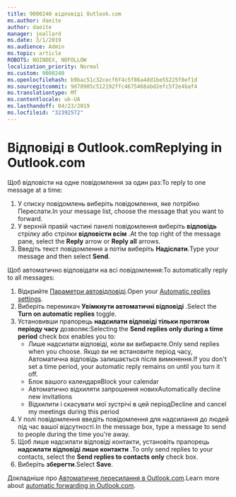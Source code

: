 ```yaml
---
title: 9000240 відповіді Outlook.com
ms.author: daeite
author: daeite
manager: joallard
ms.date: 3/1/2019
ms.audience: Admin
ms.topic: article
ROBOTS: NOINDEX, NOFOLLOW
localization_priority: Normal
ms.custom: 9000240
ms.openlocfilehash: b9bac51c32cecf6f4c5f86a4dd1be55225f8ef1d
ms.sourcegitcommit: 9d78905c512192ffc4675468abd2efc5f2e4baf4
ms.translationtype: MT
ms.contentlocale: uk-UA
ms.lasthandoff: 04/23/2019
ms.locfileid: "32392572"
---
```

# <a name="replying-in-outlookcom"></a><span data-ttu-id="742ae-102">Відповіді в Outlook.com</span><span class="sxs-lookup"><span data-stu-id="742ae-102">Replying in Outlook.com</span></span>

<span data-ttu-id="742ae-103">Щоб відповісти на одне повідомлення за один раз:</span><span class="sxs-lookup"><span data-stu-id="742ae-103">To reply to one message at a time:</span></span>

1. <span data-ttu-id="742ae-104">У списку повідомлень виберіть повідомлення, яке потрібно Переслати.</span><span class="sxs-lookup"><span data-stu-id="742ae-104">In your message list, choose the message that you want to forward.</span></span>
2. <span data-ttu-id="742ae-105">У верхній правій частині панелі повідомлення виберіть **відповідь** стрілку або стрілки **відповісти всім** .</span><span class="sxs-lookup"><span data-stu-id="742ae-105">At the top right of the message pane, select the **Reply** arrow or **Reply all** arrows.</span></span>
3. <span data-ttu-id="742ae-106">Введіть текст повідомлення а потім виберіть **Надіслати**.</span><span class="sxs-lookup"><span data-stu-id="742ae-106">Type your message and then select **Send**.</span></span>

<span data-ttu-id="742ae-107">Щоб автоматично відповідати на всі повідомлення:</span><span class="sxs-lookup"><span data-stu-id="742ae-107">To automatically reply to all messages:</span></span>

1. <span data-ttu-id="742ae-108">Відкрийте [Параметри автовідповіді](https://outlook.live.com/mail/options/mail/automaticReplies/automaticRepliesOption).</span><span class="sxs-lookup"><span data-stu-id="742ae-108">Open your [Automatic replies settings](https://outlook.live.com/mail/options/mail/automaticReplies/automaticRepliesOption).</span></span>
2. <span data-ttu-id="742ae-109">Виберіть перемикач **Увімкнути автоматичні відповіді** .</span><span class="sxs-lookup"><span data-stu-id="742ae-109">Select the **Turn on automatic replies** toggle.</span></span>
3. <span data-ttu-id="742ae-110">Установивши прапорець **надсилати відповіді тільки протягом періоду часу** дозволяє:</span><span class="sxs-lookup"><span data-stu-id="742ae-110">Selecting the **Send replies only during a time period** check box enables you to:</span></span>
    - <span data-ttu-id="742ae-111">Лише надсилати відповіді, коли ви вибираєте.</span><span class="sxs-lookup"><span data-stu-id="742ae-111">Only send replies when you choose.</span></span> <span data-ttu-id="742ae-112">Якщо ви не встановите період часу, Автоматична відповідь залишається після вимкнення.</span><span class="sxs-lookup"><span data-stu-id="742ae-112">If you don't set a time period, your automatic reply remains on until you turn it off.</span></span>
    - <span data-ttu-id="742ae-113">Блок вашого календаря</span><span class="sxs-lookup"><span data-stu-id="742ae-113">Block your calendar</span></span>
    - <span data-ttu-id="742ae-114">Автоматично відхиляти запрошення нових</span><span class="sxs-lookup"><span data-stu-id="742ae-114">Automatically decline new invitations</span></span>
    - <span data-ttu-id="742ae-115">Відхилити і скасувати мої зустрічі в цей період</span><span class="sxs-lookup"><span data-stu-id="742ae-115">Decline and cancel my meetings during this period</span></span>
4. <span data-ttu-id="742ae-116">У полі повідомлення введіть повідомлення для надсилання до людей під час вашої відсутності.</span><span class="sxs-lookup"><span data-stu-id="742ae-116">In the message box, type a message to send to people during the time you're away.</span></span>
5. <span data-ttu-id="742ae-117">Щоб лише надсилати відповіді контакти, установіть прапорець **надсилати відповіді лише контакти** .</span><span class="sxs-lookup"><span data-stu-id="742ae-117">To only send replies to your contacts, select the **Send replies to contacts only** check box.</span></span>
6. <span data-ttu-id="742ae-118">Виберіть **зберегти**.</span><span class="sxs-lookup"><span data-stu-id="742ae-118">Select **Save**.</span></span>

<span data-ttu-id="742ae-119">Докладніше про [Автоматичне пересилання в Outlook.com](https://support.office.com/article/14614626-9855-48dc-a986-dec81d07b1a0).</span><span class="sxs-lookup"><span data-stu-id="742ae-119">Learn more about [automatic forwarding in Outlook.com](https://support.office.com/article/14614626-9855-48dc-a986-dec81d07b1a0).</span></span>